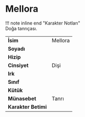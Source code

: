 # Mellora   
  
!!! note inline end "Karakter Notları"  
	Doğa tanrıçası.     
  
|  |  |  
|---|---|  
| **İsim** | Mellora |  
| **Soyadı** |  |  
| **Hizip** |  |  
| **Cinsiyet** | Dişi |  
| **Irk** |  |  
| **Sınıf** |  |  
| **Kütük** |  |  
| **Münasebet** | Tanrı |  
| **Karakter Betimi** |  |  
  
  
